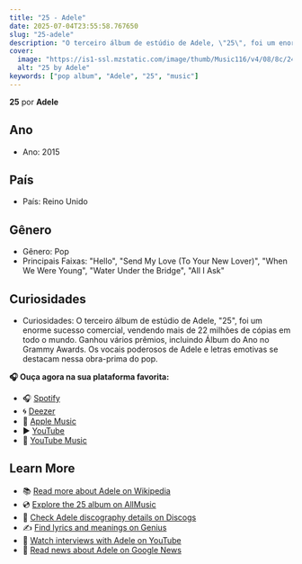 ```yaml
---
title: "25 - Adele"
date: 2025-07-04T23:55:58.767650
slug: "25-adele"
description: "O terceiro álbum de estúdio de Adele, \"25\", foi um enorme sucesso comercial, vendendo mais de 22 milhões de cópias em todo o mundo."
cover:
  image: "https://is1-ssl.mzstatic.com/image/thumb/Music116/v4/08/8c/24/088c2405-2e33-801b-5c38-e967f2c01e69/191404113974.png/500x500bb.jpg"
  alt: "25 by Adele"
keywords: ["pop album", "Adele", "25", "music"]
---
```


**25** por **Adele**
## Ano
- Ano: 2015
## País
- País: Reino Unido
## Gênero
- Gênero: Pop
- Principais Faixas: "Hello", "Send My Love (To Your New Lover)", "When We Were Young", "Water Under the Bridge", "All I Ask"
## Curiosidades
- Curiosidades: O terceiro álbum de estúdio de Adele, "25", foi um enorme sucesso comercial, vendendo mais de 22 milhões de cópias em todo o mundo. Ganhou vários prêmios, incluindo Álbum do Ano no Grammy Awards. Os vocais poderosos de Adele e letras emotivas se destacam nessa obra-prima do pop.



**🎧 Ouça agora na sua plataforma favorita:**

- 🎧 [Spotify](https://open.spotify.com/search/25%20Adele)
- 🌀 [Deezer](https://www.deezer.com/search/25%20Adele)
- 🍎 [Apple Music](https://music.apple.com/search?term=25%20Adele)
- ▶️ [YouTube](https://www.youtube.com/results?search_query=25%20Adele)
- 🎵 [YouTube Music](https://music.youtube.com/search?q=25%20Adele)

## Learn More

- 📚 [Read more about Adele on Wikipedia](https://en.wikipedia.org/wiki/Adele)
- 💿 [Explore the 25 album on AllMusic](https://www.allmusic.com/search/albums/25)
- 📀 [Check Adele discography details on Discogs](https://www.discogs.com/search/?q=25+Adele&type=all)
- ✍️ [Find lyrics and meanings on Genius](https://genius.com/search?q=25%20Adele)
- 🎤 [Watch interviews with Adele on YouTube](https://www.youtube.com/results?search_query=Adele+interview)
- 📰 [Read news about Adele on Google News](https://news.google.com/search?q=Adele)